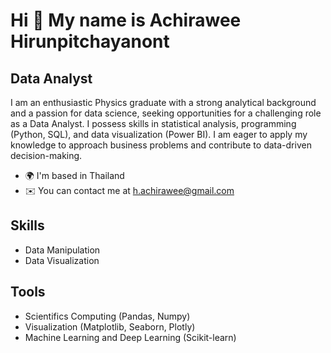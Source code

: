 Hi 👋 My name is Achirawee Hirunpitchayanont
============================================

Data Analyst
------------

I am an enthusiastic Physics graduate with a strong analytical background and a passion for data science, seeking opportunities for a challenging role as a Data Analyst. I possess skills in statistical analysis, programming (Python, SQL), and data visualization (Power BI). I am eager to apply my knowledge to approach business problems and contribute to data-driven decision-making.

* 🌍  I'm based in Thailand
* ✉️  You can contact me at [h.achirawee@gmail.com](mailto:h.achirawee@gmail.com)

Skills
------------
* Data Manipulation
* Data Visualization

Tools
------------
* Scientifics Computing (Pandas, Numpy)
* Visualization (Matplotlib, Seaborn, Plotly)
* Machine Learning and Deep Learning (Scikit-learn)
